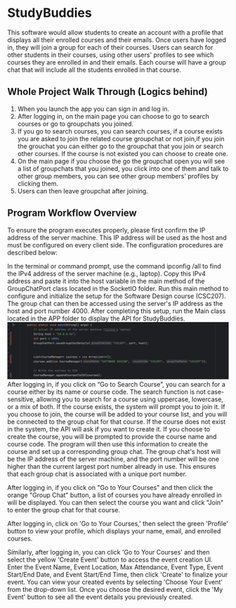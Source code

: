 # StudyBuddies
This software would allow students to create an account with a profile that displays all their enrolled courses and their emails. Once users have logged in, they will join a group for each of their courses. Users can search for other students in their courses, using other users' profiles to see which courses they are enrolled in and their emails. Each course will have a group chat that will include all the students enrolled in that course.

## Whole Project Walk Through (Logics behind)
1. When you launch the app you can sign in and log in.
2. After logging in, on the main page you can choose to go to search courses or go to groupchats you joined.
3. If you go to search courses, you can search courses, if a course exists you are asked to join the related course groupchat or not join,if you join the grouchat you can either go to the groupchat that you join or search other courses. If the course is not existed you can choose to create one.
4. On the main page if you choose the go the groupchat open you will see a list of groupchats that you joined, you click into one of them and talk to other group members, you can see other group members' profiles by clicking them.
5. Users can then leave groupchat after joining.

## Program Workflow Overview
To ensure the program executes properly, please first confirm the IP address of the server machine. This IP address will be used as the host and must be configured on every client side. The configuration procedures are described below:

In the terminal or command prompt, use the command ipconfig /all to find the IPv4 address of the server machine (e.g., laptop). Copy this IPv4 address and paste it into the host variable in the main method of the GroupChatPort class located in the SocketIO folder. Run this main method to configure and initialize the setup for the Software Design course (CSC207). The group chat can then be accessed using the server's IP address as the host and port number 4000. After completing this setup, run the Main class located in the APP folder to display the API for StudyBuddies.
![Screenshot.jpg](Screenshot.jpg)
After logging in, if you click on “Go to Search Course”, you can search for a course either by its name or course code. The search function is not case-sensitive, allowing you to search for a course using uppercase, lowercase, or a mix of both. If the course exists, the system will prompt you to join it. If you choose to join, the course will be added to your course list, and you will be connected to the group chat for that course. If the course does not exist in the system, the API will ask if you want to create it. If you choose to create the course, you will be prompted to provide the course name and course code. The program will then use this information to create the course and set up a corresponding group chat. The group chat's host will be the IP address of the server machine, and the port number will be one higher than the current largest port number already in use. This ensures that each group chat is associated with a unique port number.

After logging in, if you click on "Go to Your Courses" and then click the orange "Group Chat" button, a list of courses you have already enrolled in will be displayed. You can then select the course you want and click "Join" to enter the group chat for that course.

After logging in, click on 'Go to Your Courses,' then select the green 'Profile' button to view your profile, which displays your name, email, and enrolled courses.

Similarly, after logging in, you can click 'Go to Your Courses' and then select the yellow 'Create Event' button to access the event creation UI. Enter the Event Name, Event Location, Max Attendance, Event Type, Event Start/End Date, and Event Start/End Time, then click 'Create' to finalize your event. You can view your created events by selecting 'Choose Your Event' from the drop-down list. Once you choose the desired event, click the 'My Event' button to see all the event details you previously created.
